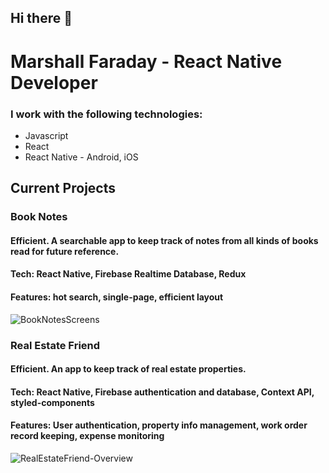 

## Hi there 👋


# Marshall Faraday - React Native Developer


### I work with the following technologies:

* Javascript
* React
* React Native - Android, iOS

## Current Projects

### Book Notes

#### Efficient. A searchable app to keep track of notes from all kinds of books read for future reference.

#### Tech: React Native, Firebase Realtime Database, Redux

#### Features: hot search, single-page, efficient layout

![BookNotesScreens](https://user-images.githubusercontent.com/57548521/115157731-e1281a00-a058-11eb-8e53-24bdebbc3bab.png)

### Real Estate Friend

#### Efficient. An app to keep track of real estate properties.

#### Tech: React Native, Firebase authentication and database, Context API, styled-components

#### Features: User authentication, property info management, work order record keeping, expense monitoring

![RealEstateFriend-Overview](https://user-images.githubusercontent.com/57548521/115976783-805c7e00-a53f-11eb-983f-f06441c7c6ea.png)
